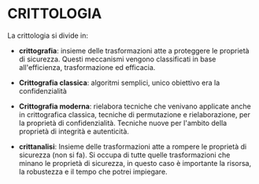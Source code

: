 # CRITTOLOGIA

La crittologia si divide in:

-   **crittografia**: insieme delle trasformazioni atte a proteggere le proprietà di sicurezza. Questi meccanismi vengono classificati in
 base all'efficienza, trasformazione ed efficacia.

 -   **Crittografia classica**: algoritmi semplici, unico obiettivo era la confidenzialità

 -   **Crittografia moderna**: rielabora tecniche che venivano applicate anche in crittografica classica, tecniche di permutazione e rielaborazione, per la proprietà di confidenzialità. Tecniche nuove per l'ambito della proprietà di integrità e autenticità.

-   **crittanalisi**: Insieme delle trasformazioni atte a rompere le proprietà di sicurezza (non si fa). Si occupa di tutte quelle trasformazioni che minano le proprietà di sicurezza, in questo caso è importante la risorsa, la robustezza e il tempo che potrei impiegare.
